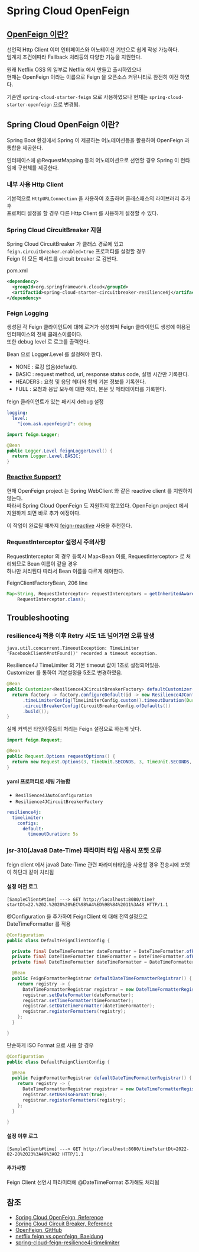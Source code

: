 # Spring Cloud OpenFeign

## [OpenFeign 이란?](https://github.com/OpenFeign/feign)

선언적 Http Client 이며 인터페이스와 어노테이션 기반으로 쉽게 작성 가능하다.  
임계치 조건에따라 Fallback 처리등의 다양한 기능을 지원한다.

원래 Netflix OSS 의 일부로 Netflix 에서 만들고 출시하였으나  
현재는 OpenFeign 이라는 이름으로 Feign 을 오픈소스 커뮤니티로 완전히 이전 하였다.

기존엔 `spring-cloud-starter-feign` 으로 사용하였으나 현재는 `spring-cloud-starter-openfeign` 으로 변경됨.

## Spring Cloud OpenFeign 이란?

Spring Boot 환경에서 Spring 이 제공하는 어노테이션등을 활용하여 OpenFeign 과 통합을 제공한다. 

인터페이스에 @RequestMapping 등의 어노테이션으로 선언할 경우 Spring 이 런타임에 구현체를 제공한다.

### 내부 사용 Http Client

기본적으로 `HttpURLConnection` 을 사용하여 호출하며 클래스패스의 라이브러리 추가후  
프로퍼티 설정을 할 경우 다른 Http Client 를 사용하게 설정할 수 있다.

### Spring Cloud CircuitBreaker 지원

Spring Cloud CircuitBreaker 가 클래스 경로에 있고 `feign.circuitbreaker.enabled=true` 프로퍼티를 설정할 경우  
Feign 이 모든 메서드를 circuit breaker 로 감싼다.

pom.xml
```xml
<dependency>
  <groupId>org.springframework.cloud</groupId>
  <artifactId>spring-cloud-starter-circuitbreaker-resilience4j</artifactId>
</dependency>
```

### Feign Logging

생성된 각 Feign 클라이언트에 대해 로거가 생성되며 Feign 클라이언트 생성에 이용된 인터페이스의 전체 클래스이름이다.  
또한 debug level 로 로그를 출력한다.

Bean 으로 Logger.Level 를 설정해야 한다.

- NONE : 로깅 없음(default).
- BASIC : request method, url, response status code, 실행 시간만 기록한다.
- HEADERS : 요청 및 응답 헤더와 함께 기본 정보를 기록한다.
- FULL : 요청과 응답 모두에 대한 헤더, 본문 및 메타데이터를 기록한다.

feign 클라이언트가 있는 패키지 debug 설정
```yaml
logging:
  level:
    "[com.ask.openfeign]": debug
```

```java
import feign.Logger;

@Bean
public Logger.Level feignLoggerLevel() {
  return Logger.Level.BASIC;
}
```

### [Reactive Support?](https://docs.spring.io/spring-cloud-openfeign/docs/current/reference/html/#reactive-support)

현재 OpenFeign project 는 Spring WebClient 와 같은 reactive client 를 지원하지 않는다.  
따라서 Spring Cloud OpenFeign 도 지원하지 않고있다. OpenFeign project 에서 지원하게 되면 바로 추가 예정이다.

이 작업이 완료될 때까지 [feign-reactive](https://github.com/Playtika/feign-reactive) 사용을 추천한다.

### RequestInterceptor 설정시 주의사항

RequestInterceptor 의 경우 등록시 Map<Bean 이름, RequestInterceptor> 로 처리되므로 Bean 이름이 같을 경우  
하나만 처리된다 따라서 Bean 이름을 다르게 해야한다.

FeignClientFactoryBean, 206 line
```java
Map<String, RequestInterceptor> requestInterceptors = getInheritedAwareInstances(context, 
    RequestInterceptor.class);
```

## Troubleshooting

### resilience4j 적용 이후 Retry 시도 1초 넘어가면 오류 발생

```text
java.util.concurrent.TimeoutException: TimeLimiter 'FacebookClient#notFound()' recorded a timeout exception.
```

Resilience4J TimeLimiter 의 기본 timeout 값이 1초로 설정되어있음.  
Customizer 를 통하여 기본설정을 5초로 변경하였음.

```java
@Bean
public Customizer<Resilience4JCircuitBreakerFactory> defaultCustomizer() {
  return factory -> factory.configureDefault(id -> new Resilience4JConfigBuilder(id)
      .timeLimiterConfig(TimeLimiterConfig.custom().timeoutDuration(Duration.ofSeconds(5)).build())
      .circuitBreakerConfig(CircuitBreakerConfig.ofDefaults())
      .build());
}
```

실제 커넥션 타임아웃등의 처리는 Feign 설정으로 하는게 낫다.

```java
import feign.Request;

@Bean
public Request.Options requestOptions() {
  return new Request.Options(3, TimeUnit.SECONDS, 3, TimeUnit.SECONDS, true);
}
```

#### yaml 프로퍼티로 세팅 가능함

- `Resilience4JAutoConfiguration`
- `Resilience4JCircuitBreakerFactory`

```yaml
resilience4j:
  timelimiter:
    configs:
      default:
        timeoutDuration: 5s
```

### jsr-310(Java8 Date-Time) 파라미터 타입 사용시 포맷 오류

feign client 에서 java8 Date-Time 관련 파라미터타입을 사용할 경우 전송시에 포맷이 하단과 같이 처리됨

#### 설정 이전 로그

```text
[SampleClient#time] ---> GET http://localhost:8080/time?startDt=22.%202.%2020%20%EC%98%A4%ED%9B%84%2011%3A48 HTTP/1.1
```

@Configuration 을 추가하여 FeignClient 에 대해 전역설정으로 DateTimeFormatter 를 적용

```java
@Configuration
public class DefaultFeignClientConfig {

  private final DateTimeFormatter dateFormatter = DateTimeFormatter.ofPattern("yyyy-MM-dd");
  private final DateTimeFormatter timeFormatter = DateTimeFormatter.ofPattern("HH:mm:ss");
  private final DateTimeFormatter dateTimeFormatter = DateTimeFormatter.ofPattern("yyyy-MM-dd HH:mm:ss");

  @Bean
  public FeignFormatterRegistrar defaultDateTimeFormatterRegistrar() {
    return registry -> {
      DateTimeFormatterRegistrar registrar = new DateTimeFormatterRegistrar();
      registrar.setDateFormatter(dateFormatter);
      registrar.setTimeFormatter(timeFormatter);
      registrar.setDateTimeFormatter(dateTimeFormatter);
      registrar.registerFormatters(registry);
    };
  }

}
```

단순하게 ISO Format 으로 사용 할 경우

```java
@Configuration
public class DefaultFeignClientConfig {

  @Bean
  public FeignFormatterRegistrar defaultDateTimeFormatterRegistrar() {
    return registry -> {
      DateTimeFormatterRegistrar registrar = new DateTimeFormatterRegistrar();
      registrar.setUseIsoFormat(true);
      registrar.registerFormatters(registry);
    };
  }

}
```

#### 설정 이후 로그

```text
[SampleClient#time] ---> GET http://localhost:8080/time?startDt=2022-02-20%2023%3A49%3A02 HTTP/1.1
```

#### 추가사항

Feign Client 선언시 파라미터에 @DateTimeFormat 추가해도 처리됨

## 참조
- [Spring Cloud OpenFeign, Reference](https://docs.spring.io/spring-cloud-openfeign/docs/current/reference/html/)
- [Spring Cloud Circuit Breaker, Reference](https://docs.spring.io/spring-cloud-circuitbreaker/docs/current/reference/html/)
- [OpenFeign, GitHub](https://github.com/OpenFeign/feign)
- [netflix feign vs openfeign, Baeldung](https://www.baeldung.com/netflix-feign-vs-openfeign)
- [spring-cloud-feign-resilience4j-timelimiter](https://arnoldgalovics.com/spring-cloud-feign-resilience4j-timelimiter/)
